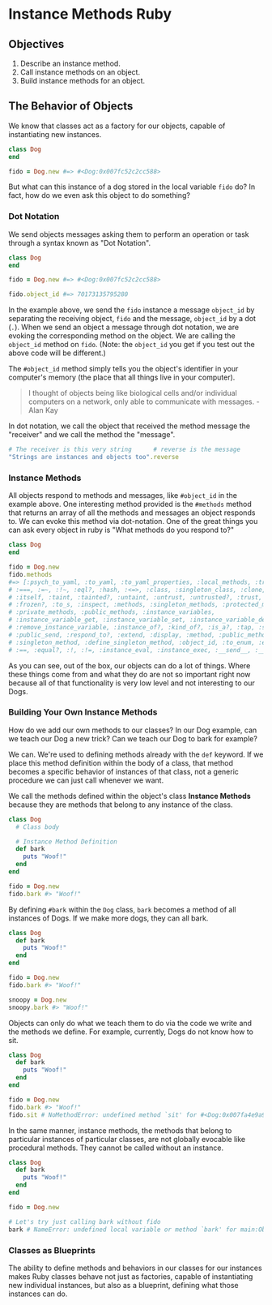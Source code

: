 # Instance Methods Ruby

## Objectives

1. Describe an instance method.
2. Call instance methods on an object.
3. Build instance methods for an object.

## The Behavior of Objects

We know that classes act as a factory for our objects, capable of instantiating new instances.

```ruby
class Dog
end

fido = Dog.new #=> #<Dog:0x007fc52c2cc588>
```

But what can this instance of a dog stored in the local variable `fido` do? In fact, how do we even ask this object to do something?

### Dot Notation

We send objects messages asking them to perform an operation or task through a syntax known as "Dot Notation".

```ruby
class Dog
end

fido = Dog.new #=> #<Dog:0x007fc52c2cc588>

fido.object_id #=> 70173135795280
```

In the example above, we send the `fido` instance a message `object_id` by separating the receiving object, `fido` and the message, `object_id` by a dot (`.`). When we send an object a message through dot notation, we are evoking the corresponding method on the object. We are calling the `object_id` method on `fido`. (Note: the `object_id` you get if you test out the above code will be different.)

The `#object_id` method simply tells you the object's identifier in your computer's memory (the place that all things live in your computer).

> I thought of objects being like biological cells and/or individual computers on a network, only able to communicate with messages. - Alan Kay

In dot notation, we call the object that received the method message the "receiver" and we call the method the "message".

```ruby
# The receiver is this very string      # reverse is the message
"Strings are instances and objects too".reverse
```

### Instance Methods

All objects respond to methods and messages, like `#object_id` in the example above. One interesting method provided is the `#methods` method that returns an array of all the methods and messages an object responds to. We can evoke this method via dot-notation. One of the great things you can ask every object in ruby is "What methods do you respond to?"

```ruby
class Dog
end

fido = Dog.new
fido.methods
#=> [:psych_to_yaml, :to_yaml, :to_yaml_properties, :local_methods, :try, :nil?,
# :===, :=~, :!~, :eql?, :hash, :<=>, :class, :singleton_class, :clone, :dup,
# :itself, :taint, :tainted?, :untaint, :untrust, :untrusted?, :trust, :freeze,
# :frozen?, :to_s, :inspect, :methods, :singleton_methods, :protected_methods,
# :private_methods, :public_methods, :instance_variables,
# :instance_variable_get, :instance_variable_set, :instance_variable_defined?,
# :remove_instance_variable, :instance_of?, :kind_of?, :is_a?, :tap, :send,
# :public_send, :respond_to?, :extend, :display, :method, :public_method,
# :singleton_method, :define_singleton_method, :object_id, :to_enum, :enum_for,
# :==, :equal?, :!, :!=, :instance_eval, :instance_exec, :__send__, :__id__]
```

As you can see, out of the box, our objects can do a lot of things. Where these things come from and what they do are not so important right now because all of that functionality is very low level and not interesting to our Dogs.

### Building Your Own Instance Methods

How do we add our own methods to our classes? In our Dog example, can we teach our Dog a new trick? Can we teach our Dog to bark for example?

We can. We're used to defining methods already with the `def` keyword. If we place this method definition within the body of a class, that method becomes a specific behavior of instances of that class, not a generic procedure we can just call whenever we want.

We call the methods defined within the object's class **Instance Methods** because they are methods that belong to any instance of the class.

```ruby
class Dog
  # Class body

  # Instance Method Definition
  def bark
    puts "Woof!"
  end
end

fido = Dog.new
fido.bark #> "Woof!"
```

By defining `#bark` within the `Dog` class, `bark` becomes a method of all instances of Dogs. If we make more dogs, they can all bark.

```ruby
class Dog
  def bark
    puts "Woof!"
  end
end

fido = Dog.new
fido.bark #> "Woof!"

snoopy = Dog.new
snoopy.bark #> "Woof!"
```

Objects can only do what we teach them to do via the code we write and the methods we define. For example, currently, Dogs do not know how to sit.

```ruby
class Dog
  def bark
    puts "Woof!"
  end
end

fido = Dog.new
fido.bark #> "Woof!"
fido.sit # NoMethodError: undefined method `sit' for #<Dog:0x007fa4e9a9e8a0>
```

In the same manner, instance methods, the methods that belong to particular instances of particular classes, are not globally evocable like procedural methods. They cannot be called without an instance.

```ruby
class Dog
  def bark
    puts "Woof!"
  end
end

fido = Dog.new

# Let's try just calling bark without fido
bark # NameError: undefined local variable or method `bark' for main:Object
```

### Classes as Blueprints

The ability to define methods and behaviors in our classes for our instances makes Ruby classes behave not just as factories, capable of instantiating new individual instances, but also as a blueprint, defining what those instances can do.
